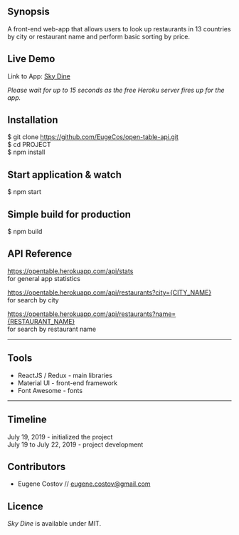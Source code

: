 ## Synopsis

A front-end web-app that allows users to look up restaurants in 13 countries by city or restaurant name and perform basic sorting by price.

## Live Demo

Link to App: [Sky Dine](https://sky-dine.herokuapp.com/)

_Please wait for up to 15 seconds as the free Heroku server fires up for the app._

## Installation

$ git clone https://github.com/EugeCos/open-table-api.git <br />
$ cd PROJECT <br />
$ npm install

## Start application & watch

$ npm start

## Simple build for production

$ npm build

## API Reference

https://opentable.herokuapp.com/api/stats <br />
for general app statistics

https://opentable.herokuapp.com/api/restaurants?city={CITY_NAME} <br />
for search by city

https://opentable.herokuapp.com/api/restaurants?name={RESTAURANT_NAME} <br />
for search by restaurant name

---

## Tools

- ReactJS / Redux - main libraries 
- Material UI - front-end framework
- Font Awesome - fonts 

---

## Timeline

July 19, 2019 - initialized the project<br />
July 19 to July 22, 2019  - project development

## Contributors

- Eugene Costov // eugene.costov@gmail.com

## Licence

_Sky Dine_ is available under MIT.
